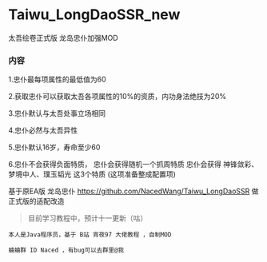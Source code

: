 # Taiwu_LongDaoSSR_new
太吾绘卷正式版 龙岛忠仆加强MOD

### 内容

1.忠仆最每项属性的最低值为60

2.获取忠仆可以获取太吾各项属性的10%的资质，内功身法绝技为20%

3.忠仆默认与太吾处事立场相同

4.忠仆必然与太吾异性

5.忠仆默认16岁，寿命至少60

6.忠仆不会获得负面特质， 忠仆会获得随机一个抓周特质 忠仆会获得 神锋敛彩、梦境中人、璞玉韬光 这3个特质 (这项准备整成配置项)


基于原EA版 龙岛忠仆 https://github.com/NacedWang/Taiwu_LongDaoSSR  做正式版的适配改造


> 目前学习教程中，预计十一更新（咕）


```
本人是Java程序员，基于 B站 宵夜97 大佬教程 ，自制MOD
```

```
蛐蛐群 ID Naced ，有bug可以去群里@我
```
